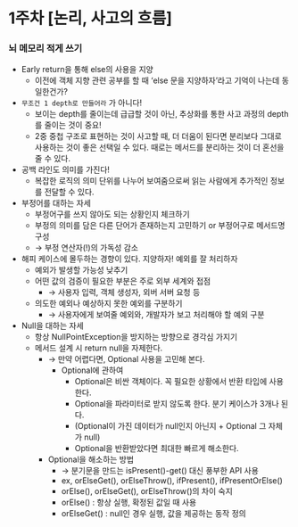 # 1주차 [논리, 사고의 흐름]

### 뇌 메모리 적게 쓰기

- Early return을 통해 else의 사용을 지양
    - 이전에 객체 지향 관련 공부를 할 때 ‘else 문을 지양하자’라고 기억이 나는데 동일한건가?
- `무조건 1 depth로 만들어라` 가 아니다!
    - 보이는 depth를 줄이는데 급급할 것이 아닌, 추상화를 통한 사고 과정의 depth를 줄이는 것이 중요!
    - 2중 중첩 구조로 표현하는 것이 사고할 때, 더 더움이 된다면 분리보다 그대로 사용하는 것이 좋은 선택일 수 있다. 때로는 메서드를 분리하는 것이 더 혼선을 줄 수 있다.
- 공백 라인도 의미를 가진다!
    - 복잡한 로직의 의미 단위를 나누어 보여줌으로써 읽는 사람에게 추가적인 정보를 전달할 수 있다.
- 부정어를 대하는 자세
    - 부정어구를 쓰지 않아도 되는 상황인지 체크하기
    - 부정의 의미를 담은 다른 단어가 존재하는지 고민하기 or 부정어구로 메서드명 구성
    - → 부정 연산자(!)의 가독성 감소
- 해피 케이스에 몰두하는 경향이 있다. 지양하자! 예외를 잘 처리하자
    - 예외가 발생할 가능성 낮추기
    - 어떤 값의 검증이 필요한 부분은 주로 외부 세계와 접점
        - → 사용자 입력, 객체 생성자, 외버 서버 요청 등
    - 의도한 예외나 예상하지 못한 예외를 구분하기
        - → 사용자에게 보여줄 예외와, 개발자가 보고 처리해야 할 예외 구분
- Null을 대하는 자세
    - 항상 NullPointException을 방지하는 방향으로 경각심 가지기
    - 메서드 설계 시 return null을 자제한다.
        - → 만약 어렵다면, Optional 사용을 고민해 본다.
            - Optional에 관하여
                - Optional은 비싼 객체이다. 꼭 필요한 상황에서 반환 타입에 사용한다.
                - Optional을 파라미터로 받지 않도록 한다. 분기 케이스가 3개나 된다.
                - (Optional이 가진 데이터가 null인지 아닌지 + Optional 그 자체가 null)
                - Optional을 반환받았다면 최대한 빠르게 해소한다.
        - Optional을 해소하는 방법
            - → 분기문을 만드는 isPresent()-get() 대신 풍부한 API 사용
            - ex, orElseGet(), orElseThrow(), ifPresent(), ifPresentOrElse()
            - orElse(), orElseGet(), orElseThrow()의 차이 숙지
            - orElse() : 항상 실행, 확정된 값일 때 사용
            - orElseGet() : null인 경우 실행, 값을 제공하는 동작 정의